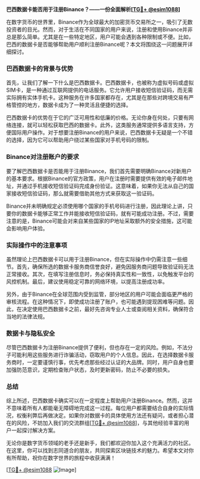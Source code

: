 **巴西数据卡能否用于注册Binance？——一份全面解析[[TG💪+ @esim1088](https://t.me/s/esim1088)]**

在数字货币的世界里，Binance作为全球最大的加密货币交易所之一，吸引了无数投资者的目光。然而，对于生活在不同国家的用户来说，注册和使用Binance并非总是那么简单。尤其是在一些特定地区，用户可能会遇到各种限制或不便。比如，巴西的数据卡是否能够帮助用户顺利注册Binance呢？本文将围绕这一问题展开详细探讨。

### 巴西数据卡的背景与优势

首先，让我们了解一下什么是巴西数据卡。巴西数据卡，也被称为虚拟号码或虚拟SIM卡，是一种通过互联网提供的电话服务。它允许用户接收短信验证码，而无需实际拥有实体手机卡。这种服务在许多国家都存在，尤其是在那些对跨境交易有严格管控的地方，数据卡成为了一种灵活且便捷的选择。

巴西数据卡的优势在于它的广泛可用性和低廉的价格。无论你身在何处，只要有网络连接，就可以轻松获取巴西的数据卡。此外，这类服务通常提供多语言支持，方便国际用户操作。对于想要注册Binance的用户来说，巴西数据卡无疑是一个不错的选择，因为它可以帮助用户绕过某些国家对手机号码的限制。

### Binance对注册账户的要求

要了解巴西数据卡是否能用于注册Binance，我们首先需要明确Binance对新用户的基本要求。根据Binance的官方政策，用户在注册时需要提供有效的电子邮件地址，并通过手机接收短信验证码完成身份验证。这意味着，如果你无法从自己的国家接收短信验证码，那么就需要借助其他方式来获取这一验证码。

Binance并未明确规定必须使用哪个国家的手机号码进行注册，因此理论上讲，只要你的数据卡能够正常工作并能接收短信验证码，就有可能成功注册。不过，需要注意的是，Binance可能会对来自某些国家的IP地址采取额外的安全措施，这可能会影响用户体验。

### 实际操作中的注意事项

虽然理论上巴西数据卡可以用于注册Binance，但在实际操作中仍需注意一些细节。首先，确保所选的数据卡服务商信誉良好，避免因服务商问题导致验证码无法正常接收。其次，在填写注册信息时，务必保持真实性和一致性，以免触发平台的风控机制。最后，建议使用稳定可靠的网络环境，以提高注册成功率。

另外，由于Binance在全球范围内受到监管，部分地区的用户可能会面临更严格的审核流程。在这种情况下，即使成功注册了账户，也可能遇到提现困难等问题。因此，在决定使用巴西数据卡之前，最好先咨询专业人士或查阅相关资料，确保符合当地的法律法规。

### 数据卡与隐私安全

尽管巴西数据卡为注册Binance提供了便利，但也存在一定的风险。例如，不法分子可能利用这些服务进行诈骗活动，窃取用户的个人信息。因此，在选择数据卡服务商时，一定要谨慎行事，优先考虑那些经过认证的大品牌。同时，用户自身也要加强防范意识，定期检查账户状态，及时更新密码，防止不必要的损失。

### 总结

综上所述，巴西数据卡确实可以在一定程度上帮助用户注册Binance。然而，这并不意味着所有人都能毫无障碍地完成这一过程。每位用户都需要结合自身的实际情况，权衡利弊后再做决定。如果你对数据卡的具体使用方法还有疑问，或者担心潜在的风险，不妨加入我们的交流群组[[TG💪+ @esim1088](https://t.me/s/esim1088)]，与其他经验丰富的用户一起探讨解决方案。

无论你是数字货币领域的老手还是新手，我们都欢迎你加入这个充满活力的社区。在这里，你可以找到志同道合的朋友，共同探索区块链技术的魅力。希望本文对你有所帮助，祝你在数字世界的旅程中收获满满！

[[TG💪+ @esim1088](https://t.me/s/esim1088) ![Image](https://i.postimg.cc/4NQfJmqS/Snipaste-2025-05-13-00-14-12.png)]